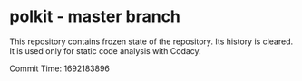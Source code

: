 # polkit - master branch

This repository contains frozen state of the repository.
Its history is cleared. It is used only for static code
analysis with Codacy.

Commit Time: 1692183896